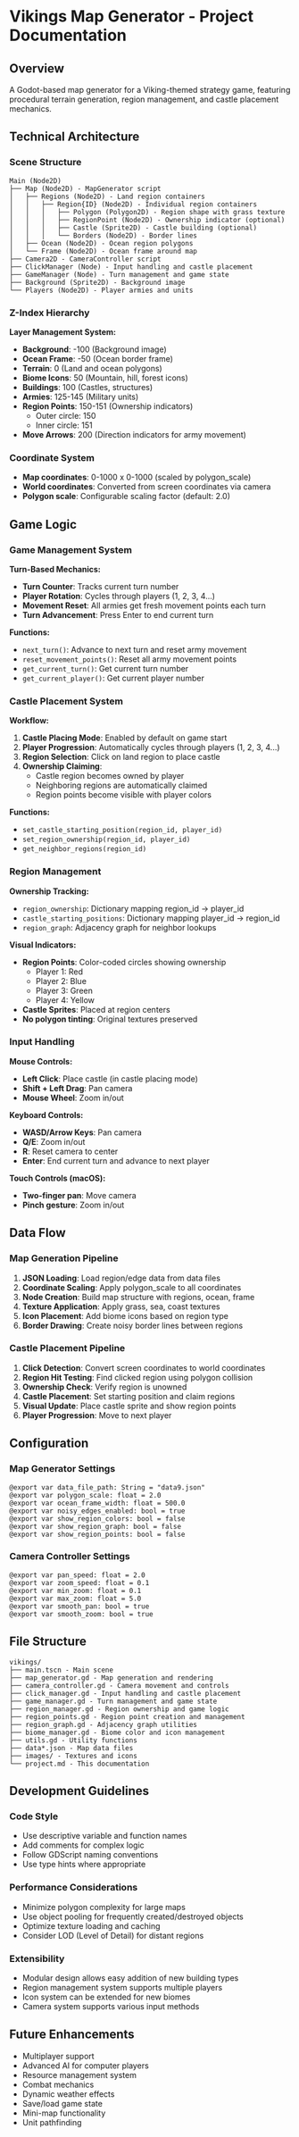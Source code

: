 # Vikings Map Generator - Project Documentation

## Overview
A Godot-based map generator for a Viking-themed strategy game, featuring procedural terrain generation, region management, and castle placement mechanics.

## Technical Architecture

### Scene Structure
```
Main (Node2D)
├── Map (Node2D) - MapGenerator script
│   ├── Regions (Node2D) - Land region containers
│   │   ├── Region{ID} (Node2D) - Individual region containers
│   │   │   ├── Polygon (Polygon2D) - Region shape with grass texture
│   │   │   ├── RegionPoint (Node2D) - Ownership indicator (optional)
│   │   │   ├── Castle (Sprite2D) - Castle building (optional)
│   │   │   └── Borders (Node2D) - Border lines
│   ├── Ocean (Node2D) - Ocean region polygons
│   └── Frame (Node2D) - Ocean frame around map
├── Camera2D - CameraController script
├── ClickManager (Node) - Input handling and castle placement
├── GameManager (Node) - Turn management and game state
├── Background (Sprite2D) - Background image
└── Players (Node2D) - Player armies and units
```

### Z-Index Hierarchy
**Layer Management System:**
- **Background**: -100 (Background image)
- **Ocean Frame**: -50 (Ocean border frame)
- **Terrain**: 0 (Land and ocean polygons)
- **Biome Icons**: 50 (Mountain, hill, forest icons)
- **Buildings**: 100 (Castles, structures)
- **Armies**: 125-145 (Military units)
- **Region Points**: 150-151 (Ownership indicators)
  - Outer circle: 150
  - Inner circle: 151
- **Move Arrows**: 200 (Direction indicators for army movement)

### Coordinate System
- **Map coordinates**: 0-1000 x 0-1000 (scaled by polygon_scale)
- **World coordinates**: Converted from screen coordinates via camera
- **Polygon scale**: Configurable scaling factor (default: 2.0)

## Game Logic

### Game Management System
**Turn-Based Mechanics:**
- **Turn Counter**: Tracks current turn number
- **Player Rotation**: Cycles through players (1, 2, 3, 4...)
- **Movement Reset**: All armies get fresh movement points each turn
- **Turn Advancement**: Press Enter to end current turn

**Functions:**
- `next_turn()`: Advance to next turn and reset army movement
- `reset_movement_points()`: Reset all army movement points
- `get_current_turn()`: Get current turn number
- `get_current_player()`: Get current player number

### Castle Placement System
**Workflow:**
1. **Castle Placing Mode**: Enabled by default on game start
2. **Player Progression**: Automatically cycles through players (1, 2, 3, 4...)
3. **Region Selection**: Click on land region to place castle
4. **Ownership Claiming**: 
   - Castle region becomes owned by player
   - Neighboring regions are automatically claimed
   - Region points become visible with player colors

**Functions:**
- `set_castle_starting_position(region_id, player_id)`
- `set_region_ownership(region_id, player_id)`
- `get_neighbor_regions(region_id)`

### Region Management
**Ownership Tracking:**
- `region_ownership`: Dictionary mapping region_id → player_id
- `castle_starting_positions`: Dictionary mapping player_id → region_id
- `region_graph`: Adjacency graph for neighbor lookups

**Visual Indicators:**
- **Region Points**: Color-coded circles showing ownership
  - Player 1: Red
  - Player 2: Blue
  - Player 3: Green
  - Player 4: Yellow
- **Castle Sprites**: Placed at region centers
- **No polygon tinting**: Original textures preserved

### Input Handling
**Mouse Controls:**
- **Left Click**: Place castle (in castle placing mode)
- **Shift + Left Drag**: Pan camera
- **Mouse Wheel**: Zoom in/out

**Keyboard Controls:**
- **WASD/Arrow Keys**: Pan camera
- **Q/E**: Zoom in/out
- **R**: Reset camera to center
- **Enter**: End current turn and advance to next player

**Touch Controls (macOS):**
- **Two-finger pan**: Move camera
- **Pinch gesture**: Zoom in/out

## Data Flow

### Map Generation Pipeline
1. **JSON Loading**: Load region/edge data from data files
2. **Coordinate Scaling**: Apply polygon_scale to all coordinates
3. **Node Creation**: Build map structure with regions, ocean, frame
4. **Texture Application**: Apply grass, sea, coast textures
5. **Icon Placement**: Add biome icons based on region type
6. **Border Drawing**: Create noisy border lines between regions

### Castle Placement Pipeline
1. **Click Detection**: Convert screen coordinates to world coordinates
2. **Region Hit Testing**: Find clicked region using polygon collision
3. **Ownership Check**: Verify region is unowned
4. **Castle Placement**: Set starting position and claim regions
5. **Visual Update**: Place castle sprite and show region points
6. **Player Progression**: Move to next player

## Configuration

### Map Generator Settings
```gdscript
@export var data_file_path: String = "data9.json"
@export var polygon_scale: float = 2.0
@export var ocean_frame_width: float = 500.0
@export var noisy_edges_enabled: bool = true
@export var show_region_colors: bool = false
@export var show_region_graph: bool = false
@export var show_region_points: bool = false
```

### Camera Controller Settings
```gdscript
@export var pan_speed: float = 2.0
@export var zoom_speed: float = 0.1
@export var min_zoom: float = 0.1
@export var max_zoom: float = 5.0
@export var smooth_pan: bool = true
@export var smooth_zoom: bool = true
```

## File Structure
```
vikings/
├── main.tscn - Main scene
├── map_generator.gd - Map generation and rendering
├── camera_controller.gd - Camera movement and controls
├── click_manager.gd - Input handling and castle placement
├── game_manager.gd - Turn management and game state
├── region_manager.gd - Region ownership and game logic
├── region_points.gd - Region point creation and management
├── region_graph.gd - Adjacency graph utilities
├── biome_manager.gd - Biome color and icon management
├── utils.gd - Utility functions
├── data*.json - Map data files
├── images/ - Textures and icons
└── project.md - This documentation
```

## Development Guidelines

### Code Style
- Use descriptive variable and function names
- Add comments for complex logic
- Follow GDScript naming conventions
- Use type hints where appropriate

### Performance Considerations
- Minimize polygon complexity for large maps
- Use object pooling for frequently created/destroyed objects
- Optimize texture loading and caching
- Consider LOD (Level of Detail) for distant regions

### Extensibility
- Modular design allows easy addition of new building types
- Region management system supports multiple players
- Icon system can be extended for new biomes
- Camera system supports various input methods

## Future Enhancements
- Multiplayer support
- Advanced AI for computer players
- Resource management system
- Combat mechanics
- Dynamic weather effects
- Save/load game state
- Mini-map functionality
- Unit pathfinding
